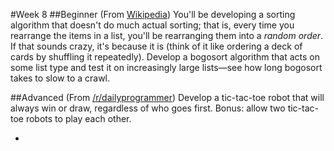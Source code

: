 #Week 8
##Beginner
(From <a href="http://en.wikipedia.org/wiki/Bogosort">Wikipedia</a>) You'll be developing a sorting algorithm that doesn't do much actual sorting; that is, every time you rearrange the items in a list, you'll be rearranging them into a <em>random order</em>. If that sounds crazy, it's because it is (think of it like ordering a deck of cards by shuffling it repeatedly). Develop a bogosort algorithm that acts on some list type and test it on increasingly large lists—see how long bogosort takes to slow to a crawl.

##Advanced
(From <a href="http://www.reddit.com/r/dailyprogrammer/comments/srp1p/4252012_challenge_44_intermediate/">/r/dailyprogrammer</a>)  Develop a tic-tac-toe robot that will always win or draw, regardless of who goes first. Bonus: allow two tic-tac-toe robots to play each other.

-

